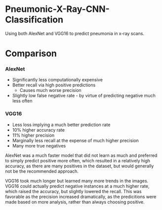 # Pneumonic-X-Ray-CNN-Classification
Using both AlexNet and VGG16 to predict pneumonia in x-ray scans.

# Comparison
### AlexNet
- Significantly less computationally expensive
- Better recall via high positive predictions
    - Causes much worse precision
- Slightly low false negative rate - by virtue of predicting negative much less often

### VGG16
- Less loss implying a much better prediction rate
- 10% higher accuracy rate
- 11% higher precision
- Marginally less recall at the expense of much higher precision
- Many more true negatives

AlexNet was a much faster model that did not learn as much and preferred to simply predict positive more often, which resulted in a relatively high accuracy, as there are many positives in the dataset, but would generally not be the recommended approach.

VGG16 took much longer but learned many more trends in the images. VGG16 could actually predict negative instances at a much higher rate, which raised the accuracy, but slightly lowered the recall. This was favorable as the precision increased dramatically, as the predicitions were made based on more analysis, rather than always choosing positive.
